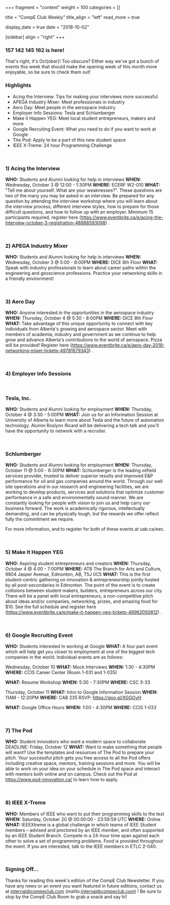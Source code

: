 
+++
fragment = "content"
weight = 100
categories = []

title = "CompE Club Weekly"
title_align = "left"
read_more = true

display_date = true
date = "2018-10-02" 

[sidebar]
  align = "right"
+++
    

### 157 142 145 162 is here!


That's right, it's Oct(ober)!  Too obscure?  Either way we've got a bunch of events this week that should make the opening week of this month more enjoyable, so be sure to check them out!
</br>

### Highlights
*  Acing the Interview: Tips for making your interviews more successful
*  APEGA Industry Mixer: Meet professionals in industry
*  Aero Day: Meet people in the aerospace industry
*  Employer Info Sessions: Tesla and Schlumberger
*  Make it Happen YEG: Meet local student entrepreneurs, makers and more
*  Google Recruiting Event: What you need to do if you want to work at Google
*  The Pod: Apply to be a part of this new student space
*  IEEE X-Treme: 24 hour Programming Challenge


</br>

### 1) Acing the Interview

**WHO:** Students and Alumni looking for help in interviews
**WHEN:** Wednesday, October 3 @ 12:00 - 1:30PM
**WHERE:** ECERF W2-010
**WHAT:** "Tell me about yourself.  What are your weaknesses?".  These questions are two of the many you may be asked in an interview.  Be prepared for any question by attending the interview workshop where you will learn about the interview process, different interview styles, how to prepare for those difficult questions, and how to follow up with an employer.  Minimum 15 participants required, register here (https://www.eventbrite.ca/e/acing-the-interview-october-3-registration-48888593098) .


</br>

### 2) APEGA Industry Mixer

**WHO:** Students and Alumni looking for help in interviews
**WHEN:** Wednesday, October 3 @ 5:00 - 8:00PM
**WHERE:** DICE 8th Floor
**WHAT:** Speak with industry professionals to learn about career paths within the engineering and geoscience professions.  Practice your networking skills in a friendly environment!


</br>

### 3) Aero Day

**WHO:** Anyone interested in the opportunities in the aerospace industry
**WHEN:** Thursday, October 4 @ 5:30 - 8:00PM
**WHERE:** DICE 8th Floor
**WHAT:** Take advantage of this unique opportunity to connect with key individuals from Alberta's growing and aerospace sector.  Meet with members of academia, industry and government as we continue to help grow and advance Alberta's contributions to the world of aerospace.  Pizza will be provided!  Register here (https://www.eventbrite.ca/e/aero-day-2018-networking-mixer-tickets-49781679343) .


</br>

### 4) Employer Info Sessions


</br>

### Tesla, Inc.

**WHO:** Students and Alumni looking for employment
**WHEN:** Thursday, October 4 @ 3:30 - 5:00PM
**WHAT:** Join us for an Information Session at University of Alberta to learn more about Tesla and the future of automation technology.  Alumni Roslynn Ricard will be delivering a tech talk and you'll have the opportunity to network with a recruiter.

</br>

### Schlumberger

**WHO:** Students and Alumni looking for employment
**WHEN:** Thursday, October 11 @ 5:00 - 6:30PM
**WHAT:** Schlumberger is the leading oilfield services provider, trusted to deliver superior results and improved E&P performance for oil and gas companies around the world.  Through our well site operations and in our research and engineering facilities, we are working to develop products, services and solutions that optimize customer performance in a safe and environmentally sound manner.  We are constantly looking for people with vision to join us and help carry our business forward.  The work is academically rigorous, intellectually demanding, and can be physically tough, but the rewards we offer reflect fully the commitment we require.

For more information, and to register for both of these events at uab.ca/eec.

</br>

### 5) Make It Happen YEG

**WHO:** Aspiring student entrepreneurs and creators
**WHEN:** Thursday, October 4 @ 4:00 - 7:00PM
**WHERE:** ATB The Branch for Arts and Culture, 9804 Jasper Avenue, Edmonton, AB, T5J 0C5
**WHAT:** This is the first student-centric gathering on innovation & entrepreneurship jointly hosted by all post-secondaries in Edmonton.  The point of the event is to create collisions between student makers, builders, entrepreneurs across our city.  There will be a panel with local entrepreneurs, a non-competitive pitch about ideas and/or companies, networking, prizes, and amazing food for $10.  See the full schedule and register here (https://www.eventbrite.ca/e/make-it-happen-yeg-tickets-48962050812) .


</br>

### 6) Google Recruiting Event

**WHO:** Students interested in working at Google
**WHAT:** A four part event which will help get you closer to employment at one of the biggest tech companies in the world.  Individual events are as follows:


Wednesday, October 10
**WHAT:** Mock Interviews
**WHEN:** 1:30 - 4:30PM
**WHERE:** CCIS Career Center (Room 1-031 and 1-035)

**WHAT:** Resume Workshop
**WHEN:** 5:30 - 7:30PM
**WHERE:** CSC 3-33

Thursday, October 11
**WHAT:** Intro to Google Information Session
**WHEN:** 11AM - 12:20PM
**WHERE:** CAB 235
RSVP: https://goo.gl/XGGGyH

**WHAT:** Google Office Hours
**WHEN:** 1:00 - 4:30PM
**WHERE:** CCIS 1-033

</br>

### 7) The Pod

**WHO:** Student innovators who want a modern space to collaborate
DEADLINE: Friday, October 12
**WHAT:** Want to make something that people will want? Use the templates and resources of The Pod to prepare your pitch.  Your successful pitch gets you free access to all the Pod offers including creative space, mentors, training sessions and more.  You will be able to work on your idea on your schedule in The Pod space and interact with mentors both online and on campus.
Check out the Pod at https://www.pod-innovation.ca/ to learn how to apply.


</br>

### 8) IEEE X-Treme
**WHO:** Members of IEEE who want to put their programming skills to the test
**WHEN:** Saturday, October 20 @ 00:00:00 - 23:59:59 UTC
**WHERE:** Online
**WHAT:** IEEEXtreme is a global challenge in which teams of IEEE Student members – advised and proctored by an IEEE member, and often supported by an IEEE Student Branch.  Compete in a 24-hour time span against each other to solve a set of programming problems.  Food is provided throughout the event.  If you are interested, talk to the IEEE members in ETLC 2-040.


</br>

### Signing Off...

Thanks for reading this week's edition of the CompE Club Newsletter.  If you have any news or an event you want featured in future editions, contact us at internal@compeclub.com (mailto:internal@compeclub.com) !  Be sure to stop by the CompE Club Room to grab a snack and say hi!

</br>
